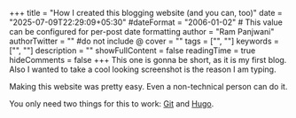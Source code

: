+++
title = "How I created this blogging website (and you can, too)"
date = "2025-07-09T22:29:09+05:30"
#dateFormat = "2006-01-02" # This value can be configured for per-post date formatting
author = "Ram Panjwani"
authorTwitter = "" #do not include @
cover = ""
tags = ["", ""]
keywords = ["", ""]
description = ""
showFullContent = false
readingTime = true
hideComments = false
+++
This one is gonna be short, as it is my first blog. Also I wanted to take a cool looking screenshot is the reason I am typing.

Making this website was pretty easy. Even a non-technical person can do it.

You only need two things for this to work: [Git](https://git-scm.com/) and [Hugo](https://gohugo.io/).